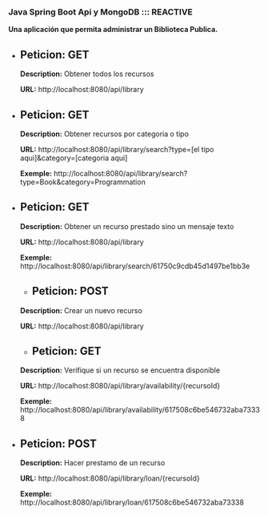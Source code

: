 ### Java Spring Boot Api y MongoDB ::: REACTIVE

**Una aplicación que permita administrar un Biblioteca Publica.**



- ## Peticion: GET

  **Description:** Obtener todos los recursos
  
  **URL:** http://localhost:8080/api/library
  
  



- ## Peticion: GET

   **Description:** Obtener recursos por categoria o tipo

   **URL:** http://localhost:8080/api/library/search?type=[el tipo aqui]&category=[categoria aqui]
   
   **Exemple:** http://localhost:8080/api/library/search?type=Book&category=Programmation
   
   
     
     
- ## Peticion: GET

  **Description:** Obtener un recurso prestado sino un mensaje texto
  
  **URL:** http://localhost:8080/api/library
  
  **Exemple:** http://localhost:8080/api/library/search/61750c9cdb45d1497be1bb3e
  
  
  
  
  - ## Peticion: POST

  **Description:** Crear un nuevo recurso
  
  **URL:** http://localhost:8080/api/library
  
  
  
  
  - ## Peticion: GET

  **Description:** Verifique si un recurso se encuentra disponible
  
  **URL:** http://localhost:8080/api/library/availability/{recursoId}
  
  **Exemple:** http://localhost:8080/api/library/availability/617508c6be546732aba73338
  
  
  
  
  
- ## Peticion: POST

  **Description:** Hacer prestamo de un recurso
  
  **URL:** http://localhost:8080/api/library/loan/{recursoId}
  
  **Exemple:** http://localhost:8080/api/library/loan/617508c6be546732aba73338
  
  
  
  
  
